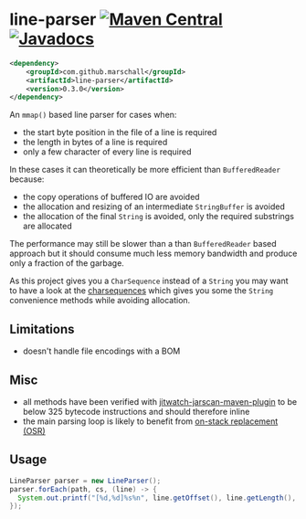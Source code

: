 line-parser  [![Maven Central](https://maven-badges.herokuapp.com/maven-central/com.github.marschall/line-parser/badge.svg)](https://maven-badges.herokuapp.com/maven-central/com.github.marschall/line-parser) [![Javadocs](http://www.javadoc.io/badge/com.github.marschall/line-parser.svg)](http://www.javadoc.io/doc/com.github.marschall/line-parser)
===========

```xml
<dependency>
    <groupId>com.github.marschall</groupId>
    <artifactId>line-parser</artifactId>
    <version>0.3.0</version>
</dependency>
```

An `mmap()` based line parser for cases when:

 * the start byte position in the file of a line is required
 * the length in bytes of a line is required
 * only a few character of every line is required

In these cases it can theoretically be more efficient than `BufferedReader` because:

 * the copy operations of buffered IO are avoided
 * the allocation and resizing of an intermediate `StringBuffer` is avoided
 * the allocation of the final `String` is avoided, only the required substrings
   are allocated

The performance may still be slower than a than `BufferedReader` based approach but it should consume much less memory bandwidth and produce only a fraction of the garbage.

As this project gives you a `CharSequence` instead of a `String` you may want to have a look at the [charsequences](https://github.com/marschall/charsequences) which gives you some the `String` convenience methods while avoiding allocation.

Limitations
-----------

 * doesn't handle file encodings with a BOM

Misc
----

 * all methods have been verified with [jitwatch-jarscan-maven-plugin](https://github.com/ferstl/jitwatch-jarscan-maven-plugin) to be below 325 bytecode instructions and should therefore inline
 * the main parsing loop is likely to benefit from [on-stack replacement (OSR)](http://openjdk.java.net/groups/hotspot/docs/HotSpotGlossary.html#onStackReplacement)

Usage
-----

```java
LineParser parser = new LineParser();
parser.forEach(path, cs, (line) -> {
  System.out.printf("[%d,%d]%s%n", line.getOffset(), line.getLength(), line.getContent());
});
```


